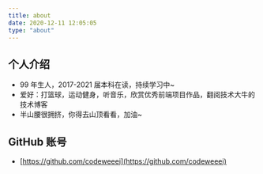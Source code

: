 ```yaml
---
title: about
date: 2020-12-11 12:05:05
type: "about"
---
```


## 个人介绍

- 99 年生人，2017-2021 届本科在读，持续学习中~
- 爱好：打篮球，运动健身，听音乐，欣赏优秀前端项目作品，翻阅技术大牛的技术博客
- 半山腰很拥挤，你得去山顶看看，加油~

## GitHub 账号

- [https://github.com/codeweeei](https://github.com/codeweeei)
